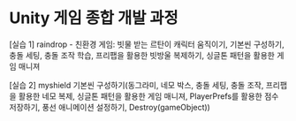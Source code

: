 # Unity 게임 종합 개발 과정
[실습 1]
raindrop - 친환경 게임: 빗물 받는 르탄이
캐릭터 움직이기, 기본씬 구성하기, 충돌 세팅, 충돌 조작 학습, 프리팹을 활용한 빗방울 복제하기, 싱글톤 패턴을 활용한 게임 매니져

[실습 2]
myshield
기본씬 구성하기(동그라미, 네모 박스, 충돌 세팅, 충돌 조작, 프리팹을 활용한 네모 복제, 싱글톤 패턴을 활용한 게임 매니져, 
               PlayerPrefs를 활용한 점수 저장하기, 풍선 애니메이션 설정하기, Destroy(gameObject))
          

